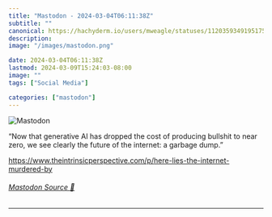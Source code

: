 ```yaml
---
title: "Mastodon - 2024-03-04T06:11:38Z"
subtitle: ""
canonical: https://hachyderm.io/users/mweagle/statuses/112035934919517532
description:
image: "/images/mastodon.png"

date: 2024-03-04T06:11:38Z
lastmod: 2024-03-09T15:24:03-08:00
image: ""
tags: ["Social Media"]

categories: ["mastodon"]
---
```

![Mastodon](/images/mastodon.png)

<p>“Now that generative AI has dropped the cost of producing bullshit to near zero, we see clearly the future of the internet: a garbage dump.”</p><p><a href="https://www.theintrinsicperspective.com/p/here-lies-the-internet-murdered-by" target="_blank" rel="nofollow noopener noreferrer" translate="no"><span class="invisible">https://www.</span><span class="ellipsis">theintrinsicperspective.com/p/</span><span class="invisible">here-lies-the-internet-murdered-by</span></a></p>


###### [Mastodon Source 🐘](https://hachyderm.io/@mweagle/112035934919517532)

___
